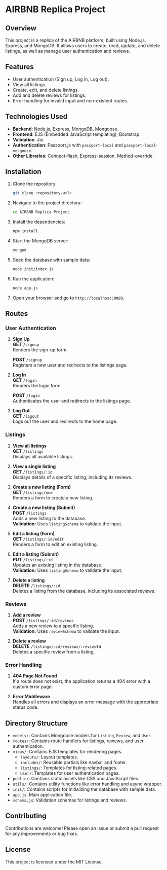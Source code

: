 # AIRBNB Replica Project

## Overview
This project is a replica of the AIRBNB platform, built using Node.js, Express, and MongoDB. It allows users to create, read, update, and delete listings, as well as manage user authentication and reviews.

## Features
- User authentication (Sign up, Log in, Log out).
- View all listings.
- Create, edit, and delete listings.
- Add and delete reviews for listings.
- Error handling for invalid input and non-existent routes.

## Technologies Used
- **Backend**: Node.js, Express, MongoDB, Mongoose.
- **Frontend**: EJS (Embedded JavaScript templating), Bootstrap.
- **Validation**: Joi.
- **Authentication**: Passport.js with `passport-local` and `passport-local-mongoose`.
- **Other Libraries**: Connect-flash, Express-session, Method-override.

## Installation
1. Clone the repository:
   ```bash
   git clone <repository-url>
   ```
2. Navigate to the project directory:
   ```bash
   cd AIRBNB Replica Project
   ```
3. Install the dependencies:
   ```bash
   npm install
   ```
4. Start the MongoDB server:
   ```bash
   mongod
   ```
5. Seed the database with sample data:
   ```bash
   node init/index.js
   ```
6. Run the application:
   ```bash
   node app.js
   ```
7. Open your browser and go to `http://localhost:8080`.

## Routes

### User Authentication
1. **Sign Up**  
   **GET** `/signup`  
   Renders the sign-up form.  

   **POST** `/signup`  
   Registers a new user and redirects to the listings page.

2. **Log In**  
   **GET** `/login`  
   Renders the login form.  

   **POST** `/login`  
   Authenticates the user and redirects to the listings page.

3. **Log Out**  
   **GET** `/logout`  
   Logs out the user and redirects to the home page.

### Listings
1. **View all listings**  
   **GET** `/listings`  
   Displays all available listings.

2. **View a single listing**  
   **GET** `/listings/:id`  
   Displays details of a specific listing, including its reviews.

3. **Create a new listing (Form)**  
   **GET** `/listings/new`  
   Renders a form to create a new listing.

4. **Create a new listing (Submit)**  
   **POST** `/listings`  
   Adds a new listing to the database.  
   **Validation:** Uses `listingSchema` to validate the input.

5. **Edit a listing (Form)**  
   **GET** `/listings/:id/edit`  
   Renders a form to edit an existing listing.

6. **Edit a listing (Submit)**  
   **PUT** `/listings/:id`  
   Updates an existing listing in the database.  
   **Validation:** Uses `listingSchema` to validate the input.

7. **Delete a listing**  
   **DELETE** `/listings/:id`  
   Deletes a listing from the database, including its associated reviews.

### Reviews
1. **Add a review**  
   **POST** `/listings/:id/reviews`  
   Adds a new review to a specific listing.  
   **Validation:** Uses `reviewSchema` to validate the input.

2. **Delete a review**  
   **DELETE** `/listings/:id/reviews/:reviewId`  
   Deletes a specific review from a listing.

### Error Handling
1. **404 Page Not Found**  
   If a route does not exist, the application returns a 404 error with a custom error page.

2. **Error Middleware**  
   Handles all errors and displays an error message with the appropriate status code.

## Directory Structure
- `models/`: Contains Mongoose models for `Listing`, `Review`, and `User`.
- `routes/`: Contains route handlers for listings, reviews, and user authentication.
- `views/`: Contains EJS templates for rendering pages.
  - `layouts/`: Layout templates.
  - `includes/`: Reusable partials like navbar and footer.
  - `listings/`: Templates for listing-related pages.
  - `User/`: Templates for user authentication pages.
- `public/`: Contains static assets like CSS and JavaScript files.
- `utils/`: Contains utility functions like error handling and async wrapper.
- `init/`: Contains scripts for initializing the database with sample data.
- `app.js`: Main application file.
- `schema.js`: Validation schemas for listings and reviews.

## Contributing
Contributions are welcome! Please open an issue or submit a pull request for any improvements or bug fixes.

## License
This project is licensed under the MIT License.